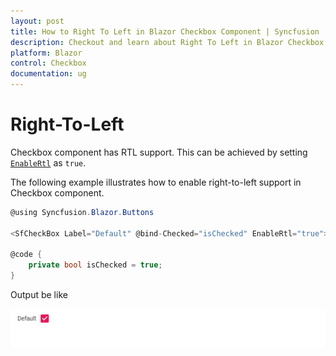 ```yaml
---
layout: post
title: How to Right To Left in Blazor Checkbox Component | Syncfusion
description: Checkout and learn about Right To Left in Blazor Checkbox component of Syncfusion, and more details.
platform: Blazor
control: Checkbox
documentation: ug
---
```


# Right-To-Left

Checkbox component has RTL support. This can be achieved by setting [`EnableRtl`](https://help.syncfusion.com/cr/blazor/Syncfusion.Blazor.Buttons.SfCheckBox-1.html) as `true`.

The following example illustrates how to enable right-to-left support in Checkbox component.

```csharp
@using Syncfusion.Blazor.Buttons

<SfCheckBox Label="Default" @bind-Checked="isChecked" EnableRtl="true"></SfCheckBox>

@code {
    private bool isChecked = true;
}

```

Output be like

![Button Sample](./../images/cb-rtl.png)